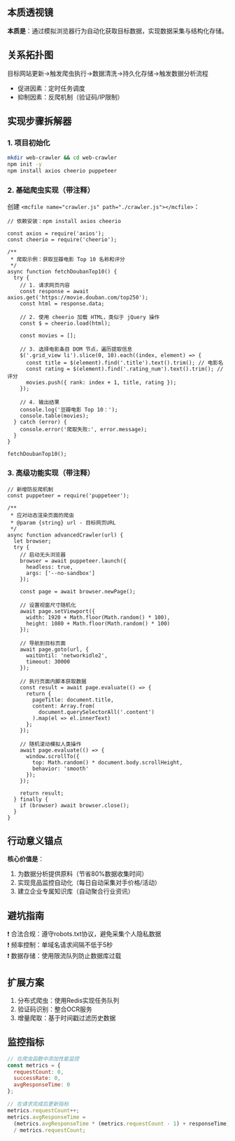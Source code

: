 



## 本质透视镜
**本质是**：通过模拟浏览器行为自动化获取目标数据，实现数据采集与结构化存储。

## 关系拓扑图
目标网站更新→触发爬虫执行→数据清洗→持久化存储→触发数据分析流程

+ 促进因素：定时任务调度
+ 抑制因素：反爬机制（验证码/IP限制）

## 实现步骤拆解器
### 1. 项目初始化
```bash
mkdir web-crawler && cd web-crawler
npm init -y
npm install axios cheerio puppeteer
```

### 2. 基础爬虫实现（带注释）
创建 `<mcfile name="crawler.js" path="./crawler.js"></mcfile>`：

```plain
// 依赖安装：npm install axios cheerio

const axios = require('axios');
const cheerio = require('cheerio');

/**
 * 爬取示例：获取豆瓣电影 Top 10 名称和评分
 */
async function fetchDoubanTop10() {
  try {
    // 1. 请求网页内容
    const response = await axios.get('https://movie.douban.com/top250');
    const html = response.data;

    // 2. 使用 cheerio 加载 HTML，类似于 jQuery 操作
    const $ = cheerio.load(html);

    const movies = [];

    // 3. 选择电影条目 DOM 节点，遍历提取信息
    $('.grid_view li').slice(0, 10).each((index, element) => {
      const title = $(element).find('.title').text().trim(); // 电影名
      const rating = $(element).find('.rating_num').text().trim(); // 评分
      movies.push({ rank: index + 1, title, rating });
    });

    // 4. 输出结果
    console.log('豆瓣电影 Top 10：');
    console.table(movies);
  } catch (error) {
    console.error('爬取失败:', error.message);
  }
}

fetchDoubanTop10();
```

### 3. 高级功能实现（带注释）
```plain
// 新增防反爬机制
const puppeteer = require('puppeteer');

/**
 * 应对动态渲染页面的爬虫
 * @param {string} url - 目标网页URL
 */
async function advancedCrawler(url) {
  let browser;
  try {
    // 启动无头浏览器
    browser = await puppeteer.launch({ 
      headless: true,
      args: ['--no-sandbox'] 
    });
    
    const page = await browser.newPage();
    
    // 设置视窗尺寸随机化
    await page.setViewport({
      width: 1920 + Math.floor(Math.random() * 100),
      height: 1080 + Math.floor(Math.random() * 100)
    });

    // 导航到目标页面
    await page.goto(url, {
      waitUntil: 'networkidle2',
      timeout: 30000
    });

    // 执行页面内脚本获取数据
    const result = await page.evaluate(() => {
      return {
        pageTitle: document.title,
        content: Array.from(
          document.querySelectorAll('.content')
        ).map(el => el.innerText)
      };
    });

    // 随机滚动模拟人类操作
    await page.evaluate(() => {
      window.scrollTo({
        top: Math.random() * document.body.scrollHeight,
        behavior: 'smooth'
      });
    });

    return result;
  } finally {
    if (browser) await browser.close();
  }
}
```

## 行动意义锚点
**核心价值是**：

1. 为数据分析提供原料（节省80%数据收集时间）
2. 实现竞品监控自动化（每日自动采集对手价格/活动）
3. 建立企业专属知识库（自动聚合行业资讯）

## 避坑指南
❗ 合法合规：遵守robots.txt协议，避免采集个人隐私数据  
❗ 频率控制：单域名请求间隔不低于5秒  
❗ 数据存储：使用限流队列防止数据库过载

## 扩展方案
1. 分布式爬虫：使用Redis实现任务队列
2. 验证码识别：整合OCR服务
3. 增量爬取：基于时间戳过滤历史数据

## 监控指标
```javascript
// 在爬虫函数中添加性能监控
const metrics = {
  requestCount: 0,
  successRate: 0,
  avgResponseTime: 0
};

// 在请求完成后更新指标
metrics.requestCount++;
metrics.avgResponseTime = 
  (metrics.avgResponseTime * (metrics.requestCount - 1) + responseTime) 
  / metrics.requestCount;
```

